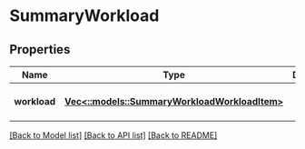 # SummaryWorkload

## Properties
Name | Type | Description | Notes
------------ | ------------- | ------------- | -------------
**workload** | [**Vec<::models::SummaryWorkloadWorkloadItem>**](SummaryWorkloadWorkloadItem.md) |  | [optional] [default to null]

[[Back to Model list]](../README.md#documentation-for-models) [[Back to API list]](../README.md#documentation-for-api-endpoints) [[Back to README]](../README.md)



